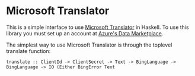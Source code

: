 # Microsoft Translator

This is a simple interface to use [Microsoft
Translator](https://www.microsoft.com/en-us/translator/default.aspx)
in Haskell. To use this library you must set up an account at [Azure's
Data Marketplace](https://datamarket.azure.com/dataset/bing/microsofttranslator).

The simplest way to use Microsoft Translator is through the toplevel
translate function:

```
translate :: ClientId -> ClientSecret -> Text -> BingLanguage -> BingLanguage -> IO (Either BingError Text
```
